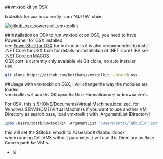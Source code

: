 ##vmxtoolkit on OSX

labbuildr for osx is currently in an "ALPHA" state.

![github_osx_powershell_vmxtoolkit](https://cloud.githubusercontent.com/assets/8255007/17848963/c08f8588-6856-11e6-8714-82d50f96dc93.gif)

##Installation on OSX
to run vmxtoolkit on OSX, you need to have PowerShell for OSX installed  
see [PowerShell for OSX](https://github.com/PowerShell/PowerShell/blob/master/docs/installation/linux.md#os-x-1011) for instructions
it is also recommended to install .NET Core for OSX from for details on installation of .NET Core LIBS see [.NET Core on MACOS](https://www.microsoft.com/net/core#macos)   
OSX port is currently only available via Git clone, no auto installer  
use
```Bash
git clone https://github.com/bottkars/vmxtoolkit --branch osx
```

##Usage
with vmxtookit on OSX, i will change the way the modules are loaded  
vmxtoolkit will use the OS specific User Homedirectory to browse vm´s.  

For OSX, this is $HOME/Documents/Virtual Machines.localized, for Windows $ENV:HOME/Virtual Machines
if you want to use another VM Directory as search base, load vmxtoolkit with -ArgumentList [Directory]
```Powershell
ipmo /Users/bottk/vmxtoolkit -ArgumentList "/Users/bottk/labbuildr.osx" -Force
```
this will set the $Global:vmxdir to /Users/bottk/labbuildr.osx  
when running Get-VMX without parameter, i will use this Directory as Base Search path for VM´s.



 - [x] 

